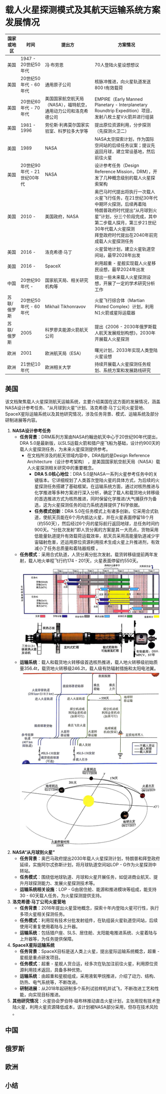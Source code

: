 # 载人火星探测模式及其航天运输系统方案发展情况
|国家或地区|时间|提出方|方案情况|
|--|--|--|--|
|美国|1947 - 20世纪50年代|冯·布劳恩|70人登陆火星设想想议|
|美国|20世纪50年代 - 60年代|通用原子公司|核脉冲推进，向火星轨道发送800 t有效载荷|
|美国|20世纪60年代 - 70年代|美国国家航空航天局（NASA），福特航空，通用动力公司和洛克希德公司|EMPIRE（Early Manned Planetary - Interplanetary Roundtrip Expedition）项目，发射八枚土星V火箭并进行组装|
|美国|1981 - 1996|劳伦斯·利弗莫尔国家实验室、科罗拉多大学等|提出原位资源利用，分步探测（先探测火卫二）|
|美国|1989|NASA|NASA太空探索计划，作为国际空间站的后续任务议案；提议先返回月球，建立常设基地，然后前往火星|
|美国|20世纪90年代 - 21世纪00年代|NASA|设计参考任务（Design Reference Mission，DRM），开发了几种概念级别的载人火星探索架构|
|美国|2010 - |美国政府，NASA|奥巴马时代提出将执行一次载人火星飞行任务，在21世纪30年代中期环火探测，后续再着陆<br>特朗普政府时代提出“从月球到火星”计划，分三个阶段完成，其中第二步载人探月，第三步21世纪30年代载人火星探测<br>拜登政府时代提出在2040年前完成载人火星探测任务|
|美国|2016 - |洛克希德·马丁|火星营地计划，建立火星轨道空间站，最早2028年出发|
|美国|2016 - |SpaceX|利用超重 - 星舰实现载人火星移民设想，最早2024年出发|
|中国|20世纪90年代 - |国家航天局、相关研究机构等|提出一些未来载人火星探测设想，开展了一定的学术研究分析工作|
|苏联/俄罗斯|20世纪50年代 - 60年代|Mikhail Tikhonravov|火星飞行综合体（Martian Piloted Complex）计划，利用N1火箭或星际运载器|
|苏联/俄罗斯|2005|科罗廖夫能源火箭航天公司|提出《2006 - 2030年俄罗斯载人航天发展规划构想》，2030年开展载人火星探测|
|欧洲|2001|欧洲航天局（ESA）|曙光计划，2033年实现人类登陆火星设想|
|欧洲|21世纪10年代|欧洲相关大学|持续开展载人火星探测任务规划、系统方案和发展路线研究|

## 美国
该文档聚焦载人火星探测航天运输系统，主要介绍美国在这方面的发展情况，涵盖NASA设计参考任务、“从月球到火星”计划、洛克希德·马丁公司火星营地、SpaceX星际运输系统以及其他研究情况，涉及任务背景、模式、运输系统及部分研制进展等内容。

1. **NASA设计参考任务**
    - **任务背景**：DRM系列方案由NASA约翰逊航天中心于20世纪90年代提出，DRA 5.0是最新版，以SLS运载火箭和猎户座飞船为基础，设计约900天的载人火星探测任务，为未来火星探测提供参考。
        - 在文档所涉及的航天领域内容中，DRA指的是Design Reference Architecture（设计参考架构） ，是美国国家航空航天局（NASA）载人火星探测相关研究中的重要概念。
            - **DRA 5.0核心地位**：DRA 5.0是NASA一系列火星参考任务中的关键版本。它详细规划了人类首次登陆火星的具体方式，为后续的火星探测任务搭建了基础框架。在运输系统方面，通过对核热推进与化学推进等多种方案进行深入分析，确定了载人和载货地火转移级的首选推进方式为核热推进，同时保留化学推进/大气捕获作为备选，这为火星探测任务的动力系统选择提供了科学依据。
            - **任务模式创新**：DRA 5.0在任务模式上有诸多创新。它采用合式轨道，使航天员能在6个月内抵达火星，并在火星表面停留18个月（约550天），然后经过6个月的星际航行返回地球，总任务时间约900天。“分批次发射”即人货分离的方案是其一大亮点，货物采用低能量轨道提升有效载荷运载效率，航天员采用高能量轨道减少宇宙辐射危害，还运用原位资源利用技术生成火星上升推进剂，有效减小了任务总质量和着陆器规模 。 
    - **任务模式**：采用合式轨道，人货分离分批次发射。载货转移级提前两年发射，载人地火单程飞行约174 - 201天，火星表面停留约550天。![图2-4任务时序.jpeg](图2-4任务时序.jpeg)![图2-5核推进地火转移级示意图.jpeg](图2-5核推进地火转移级示意图.jpeg)
    - **运输系统**：载人和载货地火转移级首选核热推进，载人地火转移级初始质量356.4t，载货地火转移级246.2t，载人级有防辐射措施和太阳电池翼。![图2-1单次往返任务流程图.jpeg](图2-1单次往返任务流程图.jpeg)![图2-2载人飞行方案.jpeg](图2-2载人飞行方案.jpeg)
2. **NASA“从月球到火星”**
    - **任务背景**：奥巴马政府提出2030年载人火星探测计划，特朗普和拜登政府延续，实施阿尔忒弥斯计划，将月球轨道空间站LOP - G作为火星探测中转站。
    - **任务模式**：围绕低地球轨道、月球和火星开展任务，如促进商业航天、提升月球探测能力、发展火星探测技术等。
    - **运输系统相关设施**：LOP - G由居住舱、能源和推进模块等组成，能支持30 - 60天载人任务，为火星探测提供支持。
3. **洛克希德·马丁公司火星营地**
    - **任务背景**：2016年提出火星营地概念，探索十年内登陆火星可行性，执行多项火星相关探测任务。
    - **任务模式**：利用现有技术分批发射组件，在轨组装火星轨道空间站，后续使用可重复使用着陆与上升器。
    - **运输系统**：包括猎户座、SLS、居住舱、太阳能电推进系统、火星着陆与上升器等，为任务提供保障。
4. **SpaceX星际运输系统**
    - **任务背景**：SpaceX目标是送人类上火星，提出星际运输系统概念，超重 - 星舰是重点研发项目。
    - **任务模式**：超重 - 星舰人货合运，经多次在轨加注前往火星，利用原位资源利用技术返回，具备多种优势。
    - **运输系统**：由超重和星舰组成，采用液氧甲烷推进，介绍了动力、结构、防热、电气系统等，不断改进。
    - **研制进展**：从2018年起研制多个系列试验样机并试飞，不断改进工艺和性能，向实现目标推进。
5. **其他研究情况**：火星协会罗伯特·祖布林推动直击火星计划，主张用现有技术登陆火星，利用火星资源降低成本，该计划被NASA部分采用，但存在技术风险 。 
## 中国
## 俄罗斯
## 欧洲
## 小结